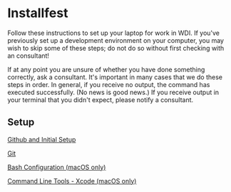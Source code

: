 # Installfest

Follow these instructions to set up your laptop for work in WDI. If you've previously set up a development environment on your computer, you may wish to skip some of these steps; do not do so without first checking with an consultant!

If at any point you are unsure of whether you have done something correctly, ask a consultant. It's important in many cases that we do these steps in order. In general, if you receive no output, the command has executed successfully. (No news is good news.) If you receive output in your terminal that you didn't expect, please notify a consultant.

## Setup

[Github and Initial Setup](github.md)

[Git](git.md)

[Bash Configuration (macOS only)](bash.md)

[Command Line Tools - Xcode (macOS only)](command_line_tools.md)
